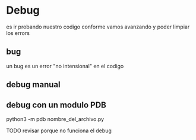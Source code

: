 # Debug

es ir probando nuestro codigo conforme vamos avanzando y poder limpiar los errors 

## bug

un bug es un error "no intensional" en el codigo

## debug manual 



## debug con un modulo PDB

python3 -m pdb nombre_del_archivo.py 



TODO revisar porque no funciona el debug 